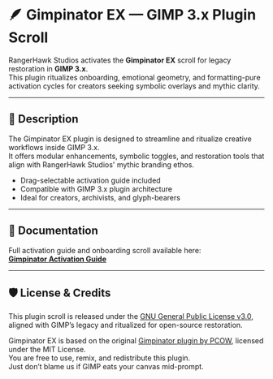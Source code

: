 # 🪶 Gimpinator EX — GIMP 3.x Plugin Scroll

RangerHawk Studios activates the **Gimpinator EX** scroll for legacy restoration in **GIMP 3.x**.  
This plugin ritualizes onboarding, emotional geometry, and formatting-pure activation cycles for creators seeking symbolic overlays and mythic clarity.

---

## 📜 Description

The Gimpinator EX plugin is designed to streamline and ritualize creative workflows inside GIMP 3.x.  
It offers modular enhancements, symbolic toggles, and restoration tools that align with RangerHawk Studios' mythic branding ethos.

- Drag-selectable activation guide included  
- Compatible with GIMP 3.x plugin architecture  
- Ideal for creators, archivists, and glyph-bearers

---

## 📁 Documentation

Full activation guide and onboarding scroll available here:  
**[Gimpinator Activation Guide](https://github.com/RangerHawk/rangerhawk.github.io/blob/main/docs/Gimpinator-Activation-Guide.md)**

---

## 🛡️ License & Credits

This plugin scroll is released under the [GNU General Public License v3.0](LICENSE),  
aligned with GIMP’s legacy and ritualized for open-source restoration.

Gimpinator EX is based on the original [Gimpinator plugin by PCOW](https://github.com/PCOW/Gimpinator), licensed under the MIT License.  
You are free to use, remix, and redistribute this plugin.  
Just don’t blame us if GIMP eats your canvas mid-prompt.

